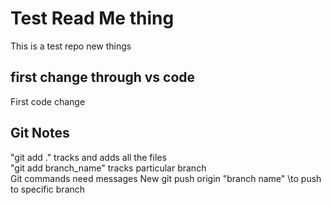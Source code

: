 # Test Read Me thing
This is a test repo new things

## first change through vs code 

First code change

## Git Notes
"git add ." tracks and adds all the files<br />
"git add branch_name" tracks particular branch  
Git commands need messages
New
git push origin "branch name"  \\to push to specific branch